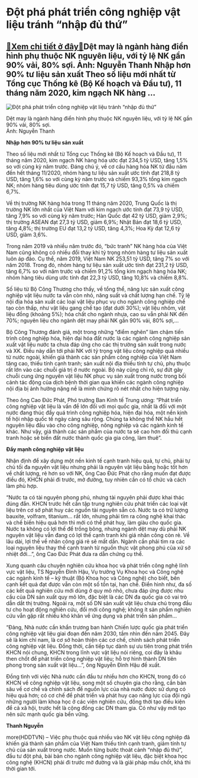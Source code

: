 Đột phá phát triển công nghiệp vật liệu tránh “nhập đủ thứ”
===========================================================

[:gift:Xem chi tiết ở đây:gift:](https://hddtvn.com/dot-pha-phat-trien-cong-nghiep-vat-lieu-tranh-nhap-du-thu/)Dệt may là ngành hàng điển hình phụ thuộc NK nguyên liệu, với tỷ lệ NK gần 90% vải, 80% sợi. Ảnh: Nguyễn Thanh Nhập hơn 90% tư liệu sản xuất Theo số liệu mới nhất từ Tổng cục Thống kê (Bộ Kế hoạch và Đầu tư), 11 tháng năm 2020, kim ngạch NK hàng …
-------------------------------------------------------------------------------------------------------------------------------------------------------------------------------------------------------------------------------------------------------





![Đột phá phát triển công nghiệp vật liệu  tránh “nhập đủ thứ”](https://hddtvn.com/wp-content/uploads/2021/01/4103_8-_c519a715.jpg "Đột phá phát triển công nghiệp vật liệu  tránh “nhập đủ thứ”")


Dệt may là ngành hàng điển hình phụ thuộc NK nguyên liệu, với tỷ lệ NK gần 90% vải, 80% sợi.  
 Ảnh: Nguyễn Thanh



**Nhập hơn 90% tư liệu sản xuất**


Theo số liệu mới nhất từ Tổng cục Thống kê (Bộ Kế hoạch và Đầu tư), 11 tháng năm 2020, kim ngạch NK hàng hóa ước đạt 234,5 tỷ USD, tăng 1,5% so với cùng kỳ năm trước. Đáng chú ý, về cơ cấu hàng hóa NK từ đầu năm đến hết tháng 11/2020, nhóm hàng tư liệu sản xuất ước tính đạt 218,8 tỷ USD, tăng 1,6% so với cùng kỳ năm trước và chiếm 93,3% tổng kim ngạch NK; nhóm hàng tiêu dùng ước tính đạt 15,7 tỷ USD, tăng 0,5% và chiếm 6,7%.





Về thị trường NK hàng hóa trong 11 tháng năm 2020, Trung Quốc là thị trường NK lớn nhất của Việt Nam với kim ngạch ước tính đạt 73,9 tỷ USD, tăng 7,9% so với cùng kỳ năm trước; Hàn Quốc đạt 42 tỷ USD, giảm 2,9%; thị trường ASEAN đạt 27,3 tỷ USD, giảm 6,9%; Nhật Bản đạt 18,6 tỷ USD, tăng 4,8%; thị trường EU đạt 13,2 tỷ USD, tăng 4,3%; Hoa Kỳ đạt 12,6 tỷ USD, giảm 3,6%.



Trong năm 2019 và nhiều năm trước đó, “bức tranh” NK hàng hóa của Việt Nam cũng không có nhiều đổi thay khi tỷ trọng nhóm hàng tư liệu sản xuất luôn áp đảo. Cụ thể, năm 2019, Việt Nam NK 253,51 tỷ USD, tăng 7% so với năm 2018. Trong đó, nhóm hàng tư liệu sản xuất ước tính đạt 231,2 tỷ̉ USD, tăng 6,7% so với năm trước và chiếm 91,2% tổng kim ngạch hàng hóa NK; nhóm hàng tiêu dùng ước tính đạt 22,3 tỷ USD, tăng 10,8% và chiếm 8,8%.


Số liệu từ Bộ Công Thương cho thấy, về tổng thể, năng lực sản xuất công nghiệp vật liệu nước ta vẫn còn nhỏ, năng suất và chất lượng hạn chế. Tỷ lệ nội địa hóa sản xuất các loại vật liệu phục vụ cho ngành công nghiệp chế tạo còn thấp, như vật liệu gang chế tạo (đạt dưới 30%); vật liệu nhôm, vật liệu đồng (khoảng 5%); hóa chất cho ngành nhựa, cao su vẫn phải NK đến 70%; nguyên liệu cho ngành dệt may phải NK gần 90% vải, 80% sợi,…


Bộ Công Thương đánh giá, một trong những “điểm nghẽn” làm chậm tiến trình công nghiệp hóa, hiện đại hóa đất nước là các ngành công nghiệp sản xuất vật liệu nước ta chưa đáp ứng cho các thị trường sản xuất trong nước và XK. Điều này dẫn tới phải NK với tỷ trọng vật liệu công nghiệp quá nhiều từ nước ngoài, khiến giá thành các sản phẩm công nghiệp của Việt Nam tăng cao, thiếu tính cạnh tranh; sản xuất nội địa thiếu tính tự chủ, phụ thuộc rất lớn vào các chuỗi giá trị ở nước ngoài. Bộ này cũng chỉ rõ, sự đứt gãy chuỗi cung ứng nguyên vật liệu NK phục vụ sản xuất trong nước trong bối cảnh tác động của dịch bệnh thời gian qua khiến các ngành công nghiệp nội địa bị ảnh hưởng nặng nề là minh chứng rõ nét nhất cho hiện tượng này.


Theo ông Cao Đức Phát, Phó trưởng Ban Kinh tế Trung ương: “Phát triển công nghiệp vật liệu là vấn đề lớn đối với mọi quốc gia, nhất là đối với một nước đang thúc đẩy quá trình công nghiệp hóa, hiện đại hóa, một nền kinh tế hội nhập quốc tế ngày càng sâu rộng. Chúng ta không thể NK hầu hết nguyên liệu đầu vào cho công nghiệp, nông nghiệp và các ngành kinh tế khác. Như vậy, giá thành các sản phẩm của nước ta sẽ cao hơn đối thủ cạnh tranh hoặc sẽ biến đất nước thành quốc gia gia công, làm thuê”.


**Đẩy mạnh công nghiệp vật liệu**


Nhận định để xây dựng một nền kinh tế cạnh tranh hiệu quả, tự chủ, phải tự chủ tối đa nguyên vật liệu nhưng phải là nguyên vật liệu bằng hoặc tốt hơn về chất lượng, rẻ hơn so với NK, ông Cao Đức Phát cho rằng muốn đạt được điều đó, KHCN phải đi trước, mở đường, tuy nhiên cần có tổ chức và cách làm phù hợp.


“Nước ta có tài nguyên phong phú, nhưng tài nguyên phải được khai thác đúng đắn. KHCN trước hết cần tập trung nghiên cứu phát triển các loại vật liệu trên cơ sở phát huy các nguồn tài nguyên sẵn có. Nước ta có trữ lượng bauxite, volfram, titanium… rất lớn, nhưng phải tìm ra công nghệ khai thác và chế biến hiệu quả hơn thì mới có thể phát huy, làm giàu cho quốc gia. Nước ta không có lợi thế để trồng bông, nhưng ngành dệt may dù phải NK nguyên vật liệu vẫn đang có lợi thế cạnh tranh khi giá nhân công còn rẻ. Về lâu dài, lợi thế về nhân công giá rẻ sẽ mất dần. Ngành cần phải tìm ra các loại nguyên liệu thay thế cạnh tranh từ nguồn thực vật phong phú của xứ sở nhiệt đới…”, ông Cao Đức Phát đưa ra dẫn chứng cụ thể.


Xung quanh câu chuyện nghiên cứu khoa học và phát triển công nghệ lĩnh vực vật liệu, TS Nguyễn Đình Hậu, Vụ trưởng Vụ Khoa học và Công nghệ các ngành kinh tế – kỹ thuật (Bộ Khoa học và Công nghệ) cho biết, bên cạnh kết quả đạt được vẫn còn một số tồn tại, hạn chế. Điển hình như, đa số các kết quả nghiên cứu mới dùng ở quy mô nhỏ, chưa đáp ứng được nhu cầu của DN sản xuất quy mô lớn, đặc biệt là các DN đa quốc gia có vai trò dẫn dắt thị trường. Ngoài ra, một số DN sản xuất vật liệu chưa chú trọng đầu tư cho hoạt động nghiên cứu, đổi mới công nghệ; không ít sản phẩm nghiên cứu vẫn gặp rất nhiều khó khăn về ứng dụng và phát triển sản phẩm…


“Đảng, Nhà nước cần khẩn trương ban hành Chiến lược quốc gia phát triển công nghiệp vật liệu giai đoạn đến năm 2030, tầm nhìn đến năm 2045. Đây sẽ là kim chỉ nam, là cơ sở hoàn thiện các cơ chế, chính sách phát triển công nghiệp vật liệu. Đồng thời, cần tiếp tục dành sự ưu tiên trong phát triển KHCN nói chung, KHCN trong lĩnh vực vật liệu nói riêng, coi đây là khâu then chốt để phát triển công nghiệp vật liệu; hỗ trợ hình thành DN tiên phong trong sản xuất vật liệu…”, ông Nguyễn Đình Hậu đề xuất.


Đồng tình với việc Nhà nước cần đầu tư nhiều hơn cho KHCN, trong đó có KHCN về công nghiệp vật liệu, song một số chuyên gia cho rằng, cần bàn sâu về cơ chế và chính sách để nguồn lực của nhà nước được sử dụng có hiệu quả hơn; có cơ chế để phát triển và phát huy cao năng lực của đội ngũ những người làm khoa học ở các viện nghiên cứu, đồng thời tạo điều kiện để cả xã hội, trước hết là cộng đồng các DN tham gia. Có như vậy mới tạo nên sức mạnh quốc gia bền vững.




**Thanh Nguyễn**



more(HDDTVN) – Việc phụ thuộc quá nhiều vào NK vật liệu công nghiệp đã khiến giá thành sản phẩm của Việt Nam thiếu tính cạnh tranh, giảm tính tự chủ của sản xuất trong nước. Muốn từng bước thoát cảnh “nhập đủ thứ”, đầu tư đột phá, bài bản cho ngành công nghiệp vật liệu, đặc biệt khoa học công nghệ (KHCN) phải đi trước mở đường và là giải pháp mấu chốt, khả thi thời gian tới.

